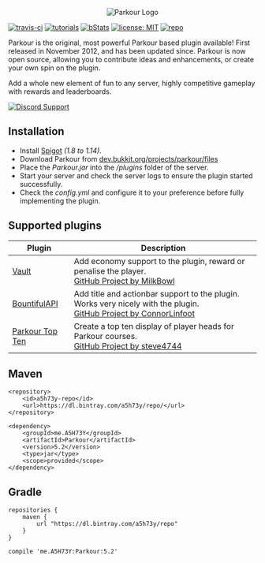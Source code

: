 <p align="center"><img src="http://i.imgur.com/OayXKol.png" alt="Parkour Logo"></p>

[![travis-ci](https://travis-ci.org/A5H73Y/Parkour.svg?branch=master)](https://travis-ci.org/A5H73Y/Parkour/branches)
[![tutorials](https://img.shields.io/badge/tutorials-github-brightgreen.svg)](https://a5h73y.github.io/Parkour/)
[![bStats](https://img.shields.io/badge/statistics-bstats-brightgreen.svg)](https://bstats.org/plugin/bukkit/Parkour)
[![license: MIT](https://img.shields.io/badge/license-MIT-lightgrey.svg)](https://tldrlegal.com/license/mit-license)
[![repo](https://api.bintray.com/packages/a5h73y/repo/Parkour/images/download.svg)](https://bintray.com/a5h73y/repo/Parkour/_latestVersion)

Parkour is the original, most powerful Parkour based plugin available! 
First released in November 2012, and has been updated since. Parkour is now open source, allowing you to contribute ideas and enhancements, or create your own spin on the plugin.<p />
Add a whole new element of fun to any server, highly competitive gameplay with rewards and leaderboards.<p />

[<img src="https://i.imgur.com/aMmpMyj.png" alt="Discord Support">](https://discord.gg/Gc8RGYr)<p />

## Installation
* Install [Spigot](https://www.spigotmc.org/threads/buildtools-updates-information.42865/) _(1.8 to 1.14)._
* Download Parkour from [dev.bukkit.org/projects/parkour/files](https://dev.bukkit.org/projects/parkour/files)
* Place the _Parkour.jar_ into the _/plugins_ folder of the server.
* Start your server and check the server logs to ensure the plugin started successfully.
* Check the _config.yml_ and configure it to your preference before fully implementing the plugin.

## Supported plugins
| Plugin        | Description  |
| ------------- | ------------- |
| [Vault](https://dev.bukkit.org/projects/vault) | Add economy support to the plugin, reward or penalise the player. <br>[GitHub Project by MilkBowl](https://github.com/MilkBowl/Vault) |
| [BountifulAPI](https://www.spigotmc.org/resources/bountifulapi-1-8-1-9-1-10.1394/) | Add title and actionbar support to the plugin. Works very nicely with the plugin. <br>[GitHub Project by ConnorLinfoot](https://github.com/ConnorLinfoot/BountifulAPI) |
| [Parkour Top Ten](https://www.spigotmc.org/resources/parkour-top-ten.46268/) | Create a top ten display of player heads for Parkour courses​. <br>[GitHub Project by steve4744](https://github.com/steve4744/ParkourTopTen) |

## Maven
```
<repository>
    <id>a5h73y-repo</id>
    <url>https://dl.bintray.com/a5h73y/repo/</url>
</repository>
```

```
<dependency>
    <groupId>me.A5H73Y</groupId>
    <artifactId>Parkour</artifactId>
    <version>5.2</version>
    <type>jar</type>
    <scope>provided</scope>
</dependency>
```

## Gradle
```
repositories { 
    maven { 
        url "https://dl.bintray.com/a5h73y/repo"
    } 
}
```

```
compile 'me.A5H73Y:Parkour:5.2'
```
